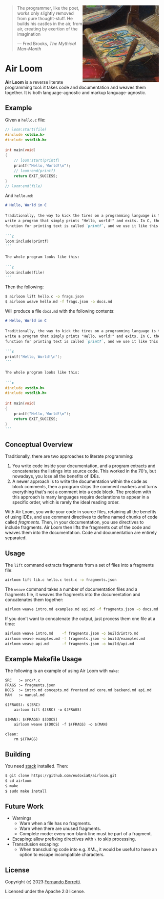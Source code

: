 <img src="airloom.jpg"
     alt="Logo: a detail of John William Waterhouse's paintinf of the Lady of Shalott, showing a loom."
     width=250
     height=250
     align="right" />

>The programmer, like the poet, works only slightly removed from pure
>thought-stuff. He builds his castles in the air, from air, creating by exertion
>of the imagination
>
>— Fred Brooks, _The Mythical Man-Month_

# Air Loom

**Air Loom** is a reverse literate programming tool: it takes code and
documentation and weaves them together. It is both language-agnostic and markup
language-agnostic.

## Example

Given a `hello.c` file:

```c++
// loom:start(file)
#include <stdio.h>
#include <stdlib.h>

int main(void)
{
    // loom:start(printf)
    printf("Hello, World!\n");
    // loom:end(printf)
    return EXIT_SUCCESS;
}
// loom:end(file)
```

And `hello.md`:

~~~markdown
# Hello, World in C

Traditionally, the way to kick the tires on a programming language is to
write a program that simply prints "Hello, world!" and exits. In C, the
function for printing text is called `printf`, and we use it like this:

```c
loom:include(printf)
```

The whole program looks like this:

```c
loom:include(file)
```
~~~

Then the following:

```bash
$ airloom lift hello.c -o frags.json
$ airloom weave hello.md -f frags.json -o docs.md
```

Will produce a file `docs.md` with the following contents:

~~~markdown
# Hello, World in C

Traditionally, the way to kick the tires on a programming language is to
write a program that simply prints "Hello, world!" and exits. In C, the
function for printing text is called `printf`, and we use it like this:

```c
printf("Hello, World!\n");
```

The whole program looks like this:

```c
#include <stdio.h>
#include <stdlib.h>

int main(void)
{
    printf("Hello, World!\n");
    return EXIT_SUCCESS;
}
```
~~~

## Conceptual Overview

Traditionally, there are two approaches to literate programming:

1. You write code inside your documentation, and a program extracts and
   concatenates the listings into source code. This worked in the 70's, but
   nowadays, you lose all the benefits of IDEs.
2. A newer approach is to write the documentation within the code as block
   comments, then a program strips the comment markers and turns everything
   that's not a comment into a code block. The problem with this approach is
   many languages require declarations to appear in a specific order, which is
   rarely the ideal reading order.

With Air Loom, you write your code in source files, retaining all the benefits
of using IDEs, and use comment directives to define named chunks of code called
_fragments_. Then, in your documentation, you use directives to include
fragments. Air Loom then lifts the fragments out of the code and weaves them
into the documentation. Code and documentation are entirely separated.

## Usage

The `lift` command extracts fragments from a set of files into a fragments file:

```bash
airloom lift lib.c hello.c test.c -o fragments.json
```

The `weave` command takes a number of documentation files and a fragments file,
it weaves the fragments into the documentation and concatenates them together:

```bash
airloom weave intro.md examples.md api.md -f fragments.json -o docs.md
```

If you don't want to concatenate the output, just process them one file at a
time:

```bash
airloom weave intro.md    -f fragments.json -o build/intro.md
airloom weave examples.md -f fragments.json -o build/examples.md
airloom weave api.md      -f fragments.json -o build/api.md
```

## Example Makefile Usage

The following is an example of using Air Loom with `make`:

```make
SRC   := src/*.c
FRAGS := fragments.json
DOCS  := intro.md concepts.md frontend.md core.md backend.md api.md
MAN   := manual.md

$(FRAGS): $(SRC)
    airloom lift $(SRC) -o $(FRAGS)

$(MAN): $(FRAGS) $(DOCS)
    airloom weave $(DOCS) -f $(FRAGS) -o $(MAN)

clean:
    rm $(FRAGS)
```

## Building

You need [stack][stack] installed. Then:

[stack]: https://docs.haskellstack.org/en/stable/

```bash
$ git clone https://github.com/eudoxia0/airloom.git
$ cd airloom
$ make
$ sudo make install
```

## Future Work

- Warnings
    - Warn when a file has no fragments.
    - Warn when there are unused fragments.
    - Complete mode: every non-blank line must be part of a fragment.
- Escaping: allow prefixing directives with `\` to skip processing.
- Transclusion escaping:
    - When transcluding code into e.g. XML, it would be useful to have an option
      to escape incompatible characters.

## License

Copyright (c) 2023 [Fernando Borretti](https://borretti.me/).

Licensed under the Apache 2.0 license.
